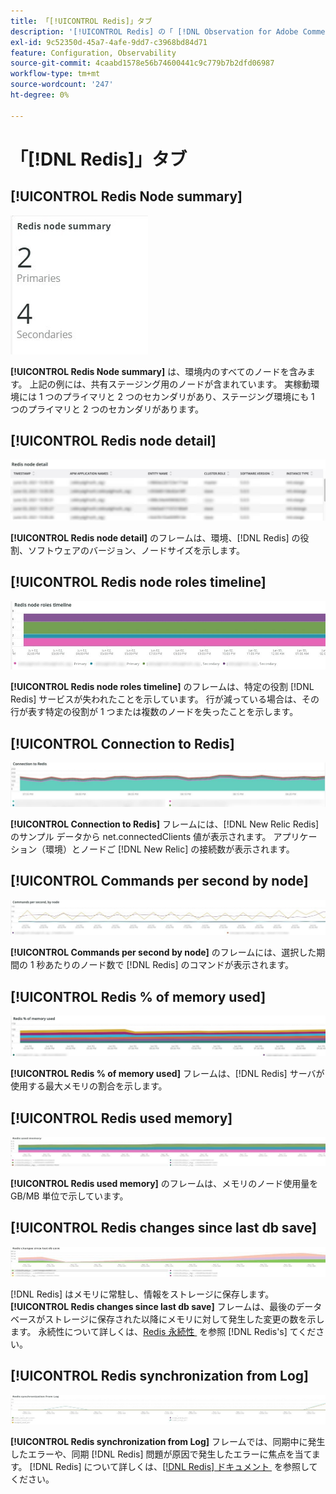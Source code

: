 ```yaml
---
title: 「[!UICONTROL Redis]」タブ
description: '[!UICONTROL Redis] の「 [!DNL Observation for Adobe Commerce]」タブについて説明します。'
exl-id: 9c52350d-45a7-4afe-9dd7-c3968bd84d71
feature: Configuration, Observability
source-git-commit: 4caabd1578e56b74600441c9c779b7b2dfd06987
workflow-type: tm+mt
source-wordcount: '247'
ht-degree: 0%

---
```


# 「[!DNL Redis]」タブ

## [!UICONTROL Redis Node summary]

![Redis ノードの概要 &#x200B;](../../assets/tools/observation-for-adobe-commerce/redis-tab-1.jpg)

**[!UICONTROL Redis Node summary]** は、環境内のすべてのノードを含みます。 上記の例には、共有ステージング用のノードが含まれています。 実稼動環境には 1 つのプライマリと 2 つのセカンダリがあり、ステージング環境にも 1 つのプライマリと 2 つのセカンダリがあります。

## [!UICONTROL Redis node detail]

![Redis サーバーパフォーマンス指標とノード設定の詳細 &#x200B;](../../assets/tools/observation-for-adobe-commerce/redis-tab-2.jpg)

**[!UICONTROL Redis node detail]** のフレームは、環境、[!DNL Redis] の役割、ソフトウェアのバージョン、ノードサイズを示します。

## [!UICONTROL Redis node roles timeline]

![Redis ノードロールのタイムライン &#x200B;](../../assets/tools/observation-for-adobe-commerce/redis-tab-3.jpg)

**[!UICONTROL Redis node roles timeline]** のフレームは、特定の役割 [!DNL Redis] サービスが失われたことを示しています。 行が減っている場合は、その行が表す特定の役割が 1 つまたは複数のノードを失ったことを示します。

## [!UICONTROL Connection to Redis]

![Redis との連携 &#x200B;](../../assets/tools/observation-for-adobe-commerce/redis-tab-4.jpg)

**[!UICONTROL Connection to Redis]** フレームには、[!DNL New Relic Redis] のサンプル データから net.connectedClients 値が表示されます。 アプリケーション（環境）とノードご [!DNL New Relic] の接続数が表示されます。

## [!UICONTROL Commands per second by node]

![1 秒あたりのコマンド数（ノード別） &#x200B;](../../assets/tools/observation-for-adobe-commerce/redis-tab-5.jpg)

**[!UICONTROL Commands per second by node]** のフレームには、選択した期間の 1 秒あたりのノード数で [!DNL Redis] のコマンドが表示されます。

## [!UICONTROL Redis % of memory used]

![&#x200B; 使用されるメモリの Redis %](../../assets/tools/observation-for-adobe-commerce/redis-tab-6.jpg)

**[!UICONTROL Redis % of memory used]** フレームは、[!DNL Redis] サーバが使用する最大メモリの割合を示します。

## [!UICONTROL Redis used memory]

![Redis 使用メモリ &#x200B;](../../assets/tools/observation-for-adobe-commerce/redis-tab-7.jpg)

**[!UICONTROL Redis used memory]** のフレームは、メモリのノード使用量を GB/MB 単位で示しています。

## [!UICONTROL Redis changes since last db save]

![&#x200B; 最後にデータベースを保存してから Redis が変更されました &#x200B;](../../assets/tools/observation-for-adobe-commerce/redis-tab-8.jpg)

[!DNL Redis] はメモリに常駐し、情報をストレージに保存します。 **[!UICONTROL Redis changes since last db save]** フレームは、最後のデータベースがストレージに保存された以降にメモリに対して発生した変更の数を示します。 永続性について詳しくは、[Redis 永続性 &#x200B;](https://redis.io/docs/latest/operate/oss_and_stack/management/persistence/) を参照 [!DNL Redis's] てください。

## [!UICONTROL Redis synchronization from Log]

![&#x200B; ログからの Redis 同期 &#x200B;](../../assets/tools/observation-for-adobe-commerce/redis-tab-9.jpg)

**[!UICONTROL Redis synchronization from Log]** フレームでは、同期中に発生したエラーや、同期 [!DNL Redis] 問題が原因で発生したエラーに焦点を当てます。 [!DNL Redis] について詳しくは、[[!DNL Redis]  ドキュメント &#x200B;](https://redis.io/docs/) を参照してください。
